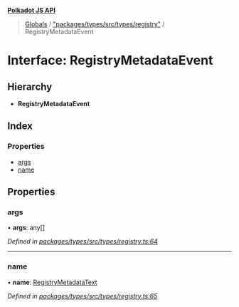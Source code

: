 **[Polkadot JS API](../README.md)**

> [Globals](../globals.md) / ["packages/types/src/types/registry"](../modules/_packages_types_src_types_registry_.md) / RegistryMetadataEvent

# Interface: RegistryMetadataEvent

## Hierarchy

* **RegistryMetadataEvent**

## Index

### Properties

* [args](_packages_types_src_types_registry_.registrymetadataevent.md#args)
* [name](_packages_types_src_types_registry_.registrymetadataevent.md#name)

## Properties

### args

•  **args**: any[]

*Defined in [packages/types/src/types/registry.ts:64](https://github.com/polkadot-js/api/blob/cc926596e/packages/types/src/types/registry.ts#L64)*

___

### name

•  **name**: [RegistryMetadataText](_packages_types_src_types_registry_.registrymetadatatext.md)

*Defined in [packages/types/src/types/registry.ts:65](https://github.com/polkadot-js/api/blob/cc926596e/packages/types/src/types/registry.ts#L65)*
